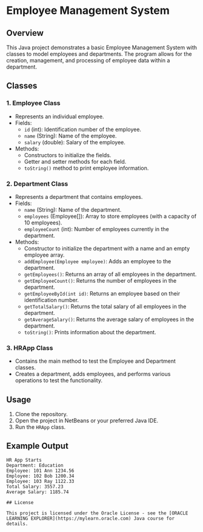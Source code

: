 # Employee Management System

## Overview

This Java project demonstrates a basic Employee Management System with classes to model employees and departments. The program allows for the creation, management, and processing of employee data within a department.

## Classes

### 1. Employee Class

- Represents an individual employee.
- Fields:
  - `id` (int): Identification number of the employee.
  - `name` (String): Name of the employee.
  - `salary` (double): Salary of the employee.
- Methods:
  - Constructors to initialize the fields.
  - Getter and setter methods for each field.
  - `toString()` method to print employee information.

### 2. Department Class

- Represents a department that contains employees.
- Fields:
  - `name` (String): Name of the department.
  - `employees` (Employee[]): Array to store employees (with a capacity of 10 employees).
  - `employeeCount` (int): Number of employees currently in the department.
- Methods:
  - Constructor to initialize the department with a name and an empty employee array.
  - `addEmployee(Employee employee)`: Adds an employee to the department.
  - `getEmployees()`: Returns an array of all employees in the department.
  - `getEmployeeCount()`: Returns the number of employees in the department.
  - `getEmployeeById(int id)`: Returns an employee based on their identification number.
  - `getTotalSalary()`: Returns the total salary of all employees in the department.
  - `getAverageSalary()`: Returns the average salary of employees in the department.
  - `toString()`: Prints information about the department.

### 3. HRApp Class

- Contains the main method to test the Employee and Department classes.
- Creates a department, adds employees, and performs various operations to test the functionality.

## Usage

1. Clone the repository.
2. Open the project in NetBeans or your preferred Java IDE.
3. Run the `HRApp` class.

## Example Output

```plaintext
HR App Starts
Department: Education
Employee: 101 Ann 1234.56
Employee: 102 Bob 1200.34
Employee: 103 Ray 1122.33
Total Salary: 3557.23
Average Salary: 1185.74

## License 

This project is licensed under the Oracle License - see the [ORACLE LEARNING EXPLORER](https://mylearn.oracle.com) Java course for details.